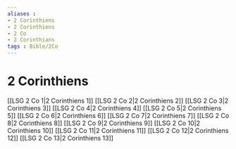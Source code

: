 ```yaml
---
aliases : 
- 2 Corinthiens
- 2 Corinthiens
- 2 Co
- 2 Corinthians
tags : Bible/2Co
---
```


# 2 Corinthiens

[[LSG 2 Co 1|2 Corinthiens 1]]
[[LSG 2 Co 2|2 Corinthiens 2]]
[[LSG 2 Co 3|2 Corinthiens 3]]
[[LSG 2 Co 4|2 Corinthiens 4]]
[[LSG 2 Co 5|2 Corinthiens 5]]
[[LSG 2 Co 6|2 Corinthiens 6]]
[[LSG 2 Co 7|2 Corinthiens 7]]
[[LSG 2 Co 8|2 Corinthiens 8]]
[[LSG 2 Co 9|2 Corinthiens 9]]
[[LSG 2 Co 10|2 Corinthiens 10]]
[[LSG 2 Co 11|2 Corinthiens 11]]
[[LSG 2 Co 12|2 Corinthiens 12]]
[[LSG 2 Co 13|2 Corinthiens 13]]

